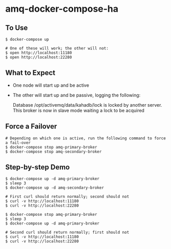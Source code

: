 # amq-docker-compose-ha

## To Use

    $ docker-compose up

    # One of these will work; the other will not:
    $ open http://localhost:11180
    $ open http://localhost:22280


##  What to Expect

* One node will start up and be active
* The other will start up and be passive, logging the following:

    Database /opt/activemq/data/kahadb/lock is locked by another server. This broker is now in slave mode waiting a lock to be acquired


## Force a Failover

    # Depending on which one is active, run the following command to force a fail-over
    $ docker-compose stop amq-primary-broker
    $ docker-compose stop amq-secondary-broker


## Step-by-step Demo

    $ docker-compose up -d amq-primary-broker
    $ sleep 3
    $ docker-compose up -d amq-secondary-broker

    # First curl should return normally; second should not
    $ curl -v http://localhost:11180
    $ curl -v http://localhost:22280

    $ docker-compose stop amq-primary-broker
    $ sleep 3
    $ docker-compose up -d amq-primary-broker

    # Second curl should return normally; first should not
    $ curl -v http://localhost:11180
    $ curl -v http://localhost:22280
